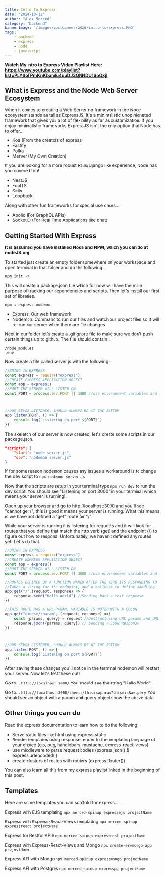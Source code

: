 ```yaml
---
title: Intro to Express
date: "2020-10-12"
author: "Alex Merced"
category: "backend"
bannerImage: "/images/postbanner/2020/intro-to-express.PNG"
tags:
    - backend
    - express
    - node
    - javascript
---
```


**Watch My Intro to Express Video Playlist Here: https://www.youtube.com/playlist?list=PLY6oTPmKnKbamIu4uuDJ3QNNDU1SoOkjl**

## What is Express and the Node Web Server Ecosystem

When it comes to creating a Web Server no framework in the Node ecosystem stands as tall as ExpressJS. It's a minimalistic unopinionated framework that gives you a lot of flexibility as far as customization. If you enjoy minimalistic frameworks ExpressJS isn't the only option that Node has to offer...

- Koa (From the creators of express)
- Fastify
- Polka
- Merver (My Own Creation)

If you are looking for a more robust Rails/Django like experience, Node has you covered too!

- NestJS
- FoalTS
- Sails
- Loopback

Along with other fun frameworks for special use cases...

- Apollo (For GraphQL APIs)
- SocketIO (For Real Time Applications like chat)

## Getting Started With Express
**It is assumed you have installed Node and NPM, which you can do at nodeJS.org**

To started just create an empty folder somewhere on your workspace and open terminal in that folder and do the following.

```npm init -y```

This will create a package.json file which for now will have the main purpose of tracking our dependencies and scripts. Then let's install our first set of libraries.

```npm i express nodemon```

- Express: Our web framework
- Nodemon: Command to run our files and watch our project files so it will re-run our server when there are file changes.

Next in our folder let's create a .gitignore file to make sure we don't push certain things up to github. The file should contain...

```
/node_modules
.env
```

Now create a file called server.js with the following...

```js
//BRING IN EXPRESS
const express = require("express")
//CREATE EXPRESS APPLICATION OBJECT
const app = express()
//PORT THE SERVER WILL LISTEN ON
const PORT = process.env.PORT || 3000 //use environment variables and if not, 3000



//OUR SEVER LISTENER, SHOULD ALWAYS BE AT THE BOTTOM
app.listen(PORT, () => {
    console.log(`Listening on port ${PORT}`)
})

```

The skeleton of our server is now created, let's create some scripts in our package.json.

```json
"scripts": {
    "start": "node server.js",
    "dev": "nodemon server.js"
}
```

If for some reason nodemon causes any issues a workaround is to change the dev script to ```npx nodemon server.js```.

Now that the scripts are setup in your terminal type ```npm run dev``` to run the dev script. You should see "Listening on port 3000" in your terminal which means your server is running!

Open up your browser and go to http://localhost:3000 and you'll see "cannot get /", this is good it means your server is running. What this means is we have not defined a "get" route for "/".

While your server is running it is listening for requests and it will look for routes that you define that match the http verb (get) and the endpoint (/) to figure out how to respond. Unfortunately, we haven't defined any routes yet! Let's do that.

```js
//BRING IN EXPRESS
const express = require("express")
//CREATE EXPRESS APPLICATION OBJECT
const app = express()
//PORT THE SERVER WILL LISTEN ON
const PORT = process.env.PORT || 3000 //use environment variables and if not, 3000

//ROUTES DEFINED BY A FUNCTION NAMED AFTER THE VERB ITS RESPONDING TO
//Takes a string for the endpoint, and a callback to define handling
app.get("/",(request, response) => {
    response.send("Hello World") //Sending back a text response
})

//THIS ROUTE HAS A URL PARAM, VARIABLE IS NOTED WITH A COLON
app.get("cheese/:param", (request, response) =>{
    const {params, query} = request //Destructuring URL params and URL queries from request object
    response.json({params, query}) // Sending a JSON Response
})



//OUR SEVER LISTENER, SHOULD ALWAYS BE AT THE BOTTOM
app.listen(PORT, () => {
    console.log(`Listening on port ${PORT}`)
})

```

After saving these changes you'll notice in the terminal nodemon will restart your server. Now let's test these out!

Go to...
```http://localhost:3000/```
You should see the string "Hello World"

Go to...
```http://localhost:3000/cheese/thisisaparam?this=is&a=query```
You should see an object with a param and query object show the above data

## Other things you can do

Read the express documentation to learn how to do the following:

- Serve static files like html using express.static
- Render templates using response.render in the templating language of your choice (ejs, pug, handlebars, mustache, express-react-views)
- use middleware to parse request bodies (express.json() & express.urlencoded())
- create clusters of routes with routers (express.Router())

You can also learn all this from my express playlist linked in the beginning of this post.

## Templates

Here are some templates you can scaffold for express...

Express with EJS templating
```npx merced-spinup expressejs projectName```

Express with Express-React-Views templating
```npx merced-spinup expressreact projectName```

Express for Restful APIS
```npx merced-spinup expressrest projectName```

Express with Express-React-Views and Mongo
```npx create-ervmongo-app projectName```

Express API with Mongo
```npx merced-spinup expressmongo projectName```

Express API with Postgres
```npx merced-spinup expresspg projectName```